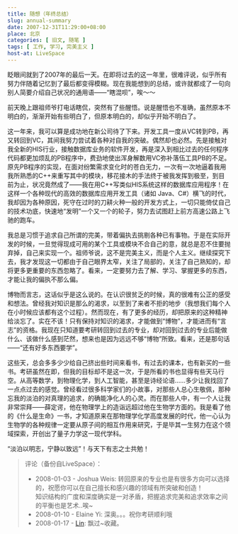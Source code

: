 ```yaml
---
title: 随想（年终总结）
slug: annual-summary
date: 2007-12-31T11:29:00+08:00
place: 北京
categories: [ 旧文, 随笔 ]
tags: [ 工作, 学习, 完美主义 ]
host-at: LiveSpace
---
```

眨眼间就到了2007年的最后一天。在即将过去的这一年里，很难评说，似乎所有努力伴随着记忆到了最后都变得模糊。现在我能想到的总结，或许就都成了一句向别人简要介绍自己状况的通用语——“瞎混呗”，唉～～

前天晚上跟祖师爷打电话瞎侃，突然有了些醒悟。说是醒悟也不准确，虽然原本不明白的，渐渐开始有些明白了，但原本明白的，却似乎开始不明白了。

这一年来，我可以算是成功地在新公司待了下来。开发工具一度从VC转到PB，再又转回到VC，其间我努力尝试着各种对自我的突破。偶然却也必然。先是接触对我全新的HIS行业，接触数据库业务的软件开发，再是深入到相比过去的任何程序代码都更加烦乱的PB程序中，费劲地使出浑身解数用VC弥补落伍工具PB的不足。原先PB程序的实现，在面对纷繁需求变化时的苍白无力，一次有一次地逼着我用我所熟悉的C++来重写其中的模块，移花接木的手法终于被我发挥到极至，到目前为止，状况竟然成了——我在用C++写类似HIS系统这样的数据库应用程序！在这样一个各种现代的高效的数据库应用开发工具（诸如 Java、C#）横飞的时代，我却因为各种原因，死守在过时的刀耕火种一般的开发方式上，一切只能倚仗自己的技术功底，快速地“发明”一个又一个的轮子，努力去试图赶上前方高速公路上飞驰的跑车。

我总是习惯于追求自己所谓的完美，带着偏执去挑剔各种已有事物。于是在实际开发的时候，一旦觉得现成可用的某个工具或模块不合自己的意，就总是忍不住要抛弃掉，自己来实现一个。祖师爷说，这不是完美主义，而是个人主义。继续探究下去，我才发现这一切都由于自己眼界太窄，关注了局部的，关注了自己熟知的，却将更多更重要的东西忽略了。看来，一定要努力去了解、学习、掌握更多的东西，才能让我的偏执不那么偏。

博物而言志，这话似乎是这么说的。在认识很贫乏的时候，真的很难有公正的感受和想法。曾经我对知识是那么的渴求，以至到了来者不拒的地步（我想我们每个人在小时候应该都有这个过程）。然而现在，有了更多的经历，却把原来的这种精神给淡忘了。实在不该！只有保持对知识的渴求，才能做到“博物”，才能进而有“言志”的资格。我现在只知道要考研转回到过去的专业，却对回到过去的专业后能做什么、该做什么感到茫然，想来也是因为远远不够“博物”所致。看来，还是那句话——“还有好多东西要学”。

这些天，总会多多少少给自己挤出些时间来看书，有过去的课本，也有新买的一些书。考研虽然在即，但我的目标却不是这一次，于是所看的书也显得有些天马行空。从高等数学，到物理化学，到人工智能，甚至是诗经论语……多少让我找回了一点点过去的感觉。曾经看过很多科学家们的小故事，对那些人总心生敬佩，那种忘我的淡泊的对真理的追求，的确能净化人的心灵。而在那些人中，有一个人让我非常崇拜——薛定谔，他在物理学上的造诣远超过他在生物学方面的。我是看了他的《什么是生命》一书，才知道原来在那物理学化学高度发展的时代，他一心认为生物学的各种规律一定要从原子间的相互作用来研究，于是毕其一生努力在这个领域探索，开创出了量子力学这一现代学科。

“淡泊以明志，宁静以致远”！与天下有志之士共勉！

> 评论（备份自LiveSpace）：
>
> * 2008-01-03 - Joshua Weis: 转回原来的专业也是有很多方向可以选择的，祝愿你可以在自己擅长和感兴趣的领域有所突破和创造！<br>知识结构的广度和深度确实是一对矛盾，把握追求完美和追求效率之间的平衡也是艺术..唉~
> * 2008-01-10 - Elaine Yi: 深奥。。。祝你考研顺利哦
> * 2008-01-17 - [Lin](http://cid-a378ed07fe207a68.profile.live.com/): 飘过~收藏。
